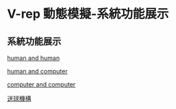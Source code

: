 V-rep 動態模擬-系統功能展示
===



系統功能展示
---
[human and human]

[human and human]:https://youtu.be/6i2-7pPJ3TY

[human and computer]

[human and computer]:https://youtu.be/dxwSwDCcZsE

[computer and computer]

[computer and computer]:https://youtu.be/oaTUscd1zMk

[送球機構]

[送球機構]:https://youtu.be/MVsXT_XyWO8























